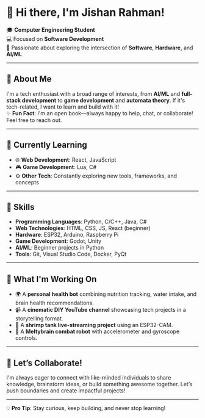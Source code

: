 # 👋 Hi there, I'm **Jishan Rahman**!

🎓 **Computer Engineering Student**  
💻 Focused on **Software Development**  
🌟 Passionate about exploring the intersection of **Software**, **Hardware**, and **AI/ML**  

---

## 👀 **About Me**  
I'm a tech enthusiast with a broad range of interests, from **AI/ML** and **full-stack development** to **game development** and **automata theory**. If it's tech-related, I want to learn and build with it!  
✨ **Fun Fact**: I'm an open book—always happy to help, chat, or collaborate! Feel free to reach out.

---

## 🌱 **Currently Learning**  
- 🌐 **Web Development**: React, JavaScript  
- 🎮 **Game Development**: Lua, C#  
- ⚙️ **Other Tech**: Constantly exploring new tools, frameworks, and concepts  

---

## 🔧 **Skills**  
- **Programming Languages**: Python, C/C++, Java, C#  
- **Web Technologies**: HTML, CSS, JS, React (beginner)  
- **Hardware**: ESP32, Arduino, Raspberry Pi  
- **Game Development**: Godot, Unity  
- **AI/ML**: Beginner projects in Python  
- **Tools**: Git, Visual Studio Code, Docker, PyQt  

---

## 🌟 **What I'm Working On**  
- 🌍 A **personal health bot** combining nutrition tracking, water intake, and brain health recommendations.  
- 📹 A **cinematic DIY YouTube channel** showcasing tech projects in a storytelling format.  
- 🦐 A **shrimp tank live-streaming project** using an ESP32-CAM.  
- 🤖 A **Meltybrain combat robot** with accelerometer and gyroscope controls.  

---

## 🤝 **Let’s Collaborate!**  
I'm always eager to connect with like-minded individuals to share knowledge, brainstorm ideas, or build something awesome together. Let’s push boundaries and create impactful projects!  

---

💡 **Pro Tip**: Stay curious, keep building, and never stop learning!

<!---
N0x1an/N0x1an is a ✨ special ✨ repository because its `README.md` (this file) appears on your GitHub profile.
You can click the Preview link to take a look at your changes.
--->
